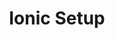 ---
title: Ionic Setup
description: Ionic installation and setup
weight: 4
lastmod: 2021-11-01T10:23:30-09:00
draft: false
vimeo: 348428589
emoji: 📜
---